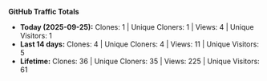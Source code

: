 
**GitHub Traffic Totals**

- **Today (2025-09-25):** Clones: 1 | Unique Cloners: 1 | Views: 4 | Unique Visitors: 1
- **Last 14 days:** Clones: 4 | Unique Cloners: 4 | Views: 11 | Unique Visitors: 5
- **Lifetime:** Clones: 36 | Unique Cloners: 35 | Views: 225 | Unique Visitors: 61
